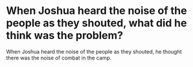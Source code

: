 # When Joshua heard the noise of the people as they shouted, what did he think was the problem?

When Joshua heard the noise of the people as they shouted, he thought there was the noise of combat in the camp.
